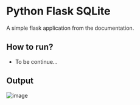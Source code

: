 # Python Flask SQLite

A simple flask application from the <a html="https://flask.palletsprojects.com/en/3.0.x/tutorial/" target="_blank">documentation</a>.

## How to run?
* To be continue...

## Output
![image](https://github.com/Dmathz16/training-python-flask-sqlite/assets/54519505/ef771fda-0d00-4d6b-98b1-fc7343d75172)
